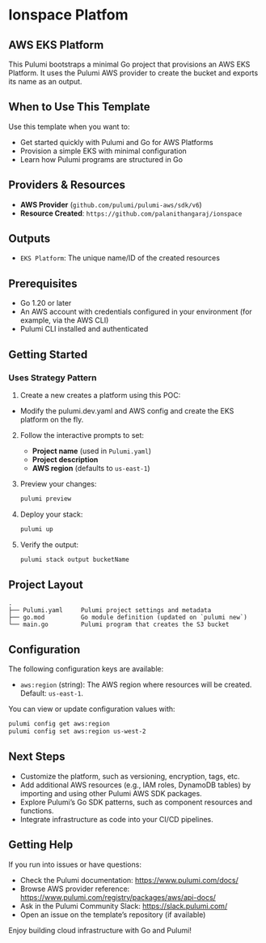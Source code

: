 # Ionspace Platfom
## AWS EKS Platform 

 This Pulumi bootstraps a minimal Go project that provisions an AWS EKS Platform.
 It uses the Pulumi AWS provider to create the bucket and exports its name as an output.

 ## When to Use This Template

 Use this template when you want to:
 - Get started quickly with Pulumi and Go for AWS Platforms
 - Provision a simple EKS with minimal configuration
 - Learn how Pulumi programs are structured in Go

 ## Providers & Resources

- **AWS Provider** (`github.com/pulumi/pulumi-aws/sdk/v6`)
- **Resource Created**: `https://github.com/palanithangaraj/ionspace`

 ## Outputs

- `EKS Platform`: The unique name/ID of the created resources

 ## Prerequisites

- Go 1.20 or later
- An AWS account with credentials configured in your environment (for example, via the AWS CLI)
- Pulumi CLI installed and authenticated

 ## Getting Started
### Uses Strategy Pattern

 1. Create a new creates a platform using this POC:
   - Modify the pulumi.dev.yaml and AWS config and create the EKS platform on the fly. 

 2. Follow the interactive prompts to set:
    - **Project name** (used in `Pulumi.yaml`)
    - **Project description**
    - **AWS region** (defaults to `us-east-1`)

 3. Preview your changes:
    ```bash
    pulumi preview
    ```

 4. Deploy your stack:
    ```bash
    pulumi up
    ```

 5. Verify the output:
    ```bash
    pulumi stack output bucketName
    ```

 ## Project Layout

    .
    ├── Pulumi.yaml     Pulumi project settings and metadata
    ├── go.mod          Go module definition (updated on `pulumi new`)
    └── main.go         Pulumi program that creates the S3 bucket

 ## Configuration

 The following configuration keys are available:

 - `aws:region` (string): The AWS region where resources will be created. Default: `us-east-1`.

 You can view or update configuration values with:
```bash
pulumi config get aws:region
pulumi config set aws:region us-west-2
```

 ## Next Steps

 - Customize the platform, such as versioning, encryption, tags, etc.
 - Add additional AWS resources (e.g., IAM roles, DynamoDB tables) by importing and using other Pulumi AWS SDK packages.
 - Explore Pulumi’s Go SDK patterns, such as component resources and functions.
 - Integrate infrastructure as code into your CI/CD pipelines.

 ## Getting Help

 If you run into issues or have questions:
 - Check the Pulumi documentation: https://www.pulumi.com/docs/
 - Browse AWS provider reference: https://www.pulumi.com/registry/packages/aws/api-docs/
 - Ask in the Pulumi Community Slack: https://slack.pulumi.com/
 - Open an issue on the template’s repository (if available)

 Enjoy building cloud infrastructure with Go and Pulumi!